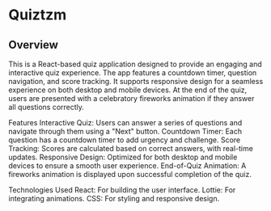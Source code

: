 <h1>Quiztzm</h1>
<h2>Overview</h2>
This is a React-based quiz application designed to provide an engaging and interactive quiz experience. The app features a countdown timer, question navigation, and score tracking. It supports responsive design for a seamless experience on both desktop and mobile devices. At the end of the quiz, users are presented with a celebratory fireworks animation if they answer all questions correctly.

Features
Interactive Quiz: Users can answer a series of questions and navigate through them using a "Next" button.
Countdown Timer: Each question has a countdown timer to add urgency and challenge.
Score Tracking: Scores are calculated based on correct answers, with real-time updates.
Responsive Design: Optimized for both desktop and mobile devices to ensure a smooth user experience.
End-of-Quiz Animation: A fireworks animation is displayed upon successful completion of the quiz.

Technologies Used
React: For building the user interface.
Lottie: For integrating animations.
CSS: For styling and responsive design.
